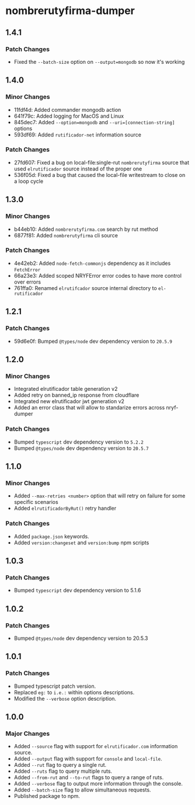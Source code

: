 # nombrerutyfirma-dumper

## 1.4.1

### Patch Changes

- Fixed the `--batch-size` option on `--output=mongodb` so now it's working

## 1.4.0

### Minor Changes

- 11fdf4d: Added commander mongodb action
- 641f79c: Added logging for MacOS and Linux
- 845dec7: Added `--option=mongodb` and `--uri=[connection-string]` options
- 593df69: Added `rutificador-net` information source

### Patch Changes

- 27fd607: Fixed a bug on local-file:single-rut `nombrerutyfirma` source that used `elrutificador` source instead of the proper one
- 536f05d: Fixed a bug that caused the local-file writestream to close on a loop cycle

## 1.3.0

### Minor Changes

- b44eb10: Added `nombrerutyfirma.com` search by rut method
- 6877f81: Added `nombrerutyfirma` cli source

### Patch Changes

- 4e42eb2: Added `node-fetch-commonjs` dependency as it includes `FetchError`
- 66a23e3: Added scoped NRYFError error codes to have more control over errors
- 761ffa0: Renamed `elrutifcador` source internal directory to `el-rutificador`

## 1.2.1

### Patch Changes

- 59d6e0f: Bumped `@types/node` dev dependency version to `20.5.9`

## 1.2.0

### Minor Changes

- Integrated elrutificador table generation v2
- Added retry on banned_ip response from cloudflare
- Integrated new elrutificador jwt generation v2
- Added an error class that will allow to standarize errors across nryf-dumper

### Patch Changes

- Bumped `typescript` dev dependency version to `5.2.2`
- Bumped `@types/node` dev dependency version to `20.5.7`

## 1.1.0

### Minor Changes

- Added `--max-retries <number>` option that will retry on failure for some specific scenarios
- Added `elrutificadorByRut()` retry handler

### Patch Changes

- Added `package.json` keywords.
- Added `version:changeset` and `version:bump` npm scripts

## 1.0.3

### Patch Changes

- Bumped `typescript` dev dependency version to 5.1.6

## 1.0.2

### Patch Changes

- Bumped `@types/node` dev dependency version to 20.5.3

## 1.0.1

### Patch Changes

- Bumped typescript patch version.
- Replaced `eg:` to `i.e.:` within options descriptions.
- Modified the `--verbose` option description.

## 1.0.0

### Major Changes

- Added `--source` flag with support for `elrutificador.com` information source.
- Added `--output` flag with support for `console` and `local-file`.
- Added `--rut` flag to query a single rut.
- Added `--ruts` flag to query multiple ruts.
- Added `--from-rut` and `--to-rut` flags to query a range of ruts.
- Added `--verbose` flag to output more information through the console.
- Added `--batch-size` flag to allow simultaneous requests.
- Published package to npm.
